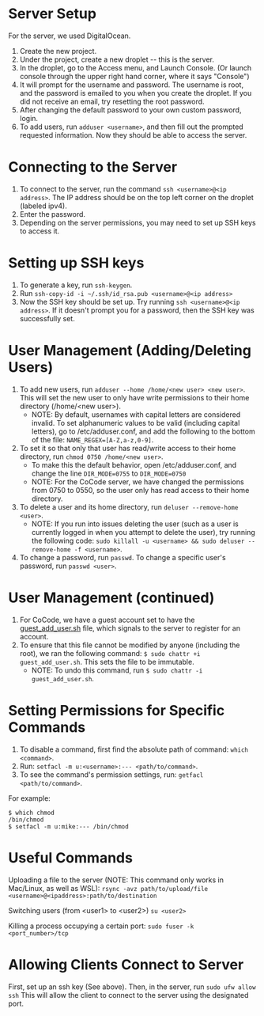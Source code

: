 # Server Setup

For the server, we used DigitalOcean.

1. Create the new project.
1. Under the project, create a new droplet -- this is the server.
1. In the droplet, go to the Access menu, and Launch Console. (Or launch console through the upper right hand corner, where it says "Console")
1. It will prompt for the username and password. The username is root, and the password is emailed to you when you create the droplet. If you did not receive an email, try resetting the root password.
1. After changing the default password to your own custom password, login.
1. To add users, run `adduser <username>`, and then fill out the prompted requested information. Now they should be able to access the server.

# Connecting to the Server

1. To connect to the server, run the command `ssh <username>@<ip address>`. The IP address should be on the top left corner on the droplet (labeled ipv4).
1. Enter the password.
1. Depending on the server permissions, you may need to set up SSH keys to access it.

# Setting up SSH keys

1. To generate a key, run `ssh-keygen`.
1. Run `ssh-copy-id -i ~/.ssh/id_rsa.pub <username>@<ip address>`
1. Now the SSH key should be set up. Try running `ssh <username>@<ip address>`. If it doesn't prompt you for a password, then the SSH key was successfully set.

# User Management (Adding/Deleting Users)

1. To add new users, run `adduser --home /home/<new user> <new user>`. This will set the new user to only have write permissions to their home directory (/home/\<new user\>).
   - NOTE: By default, usernames with capital letters are considered invalid. To set alphanumeric values to be valid (including capital letters), go to /etc/adduser.conf, and add the following to the bottom of the file: `NAME_REGEX=[A-Z,a-z,0-9]`.
1. To set it so that only that user has read/write access to their home directory, run `chmod 0750 /home/<new user>`.
   - To make this the default behavior, open /etc/adduser.conf, and change the line `DIR_MODE=0755` to `DIR_MODE=0750`
   - NOTE: For the CoCode server, we have changed the permissions from 0750 to 0550, so the user only has read access to their home directory.
1. To delete a user and its home directory, run `deluser --remove-home <user>`.
   - NOTE: If you run into issues deleting the user (such as a user is currently logged in when you attempt to delete the user), try running the following code: `sudo killall -u <username> && sudo deluser --remove-home -f <username>`.
1. To change a password, run `passwd`. To change a specific user's password, run `passwd <user>`.

# User Management (continued)

1. For CoCode, we have a guest account set to have the [guest_add_user.sh](https://github.com/jennifer4569/CoCode/blob/master/source_control/server_files/guest_add_user.sh) file, which signals to the server to register for an account. 
1. To ensure that this file cannot be modified by anyone (including the root), we ran the following command: `$ sudo chattr +i guest_add_user.sh`. This sets the file to be immutable. 
   - NOTE: To undo this command, run `$ sudo chattr -i guest_add_user.sh`.
   
# Setting Permissions for Specific Commands

1. To disable a command, first find the absolute path of command: `which <command>`.
1. Run: `setfacl -m u:<username>:--- <path/to/command>`.
1. To see the command's permission settings, run: `getfacl <path/to/command>`.

For example:
```
$ which chmod
/bin/chmod
$ setfacl -m u:mike:--- /bin/chmod
```

# Useful Commands

Uploading a file to the server (NOTE: This command only works in Mac/Linux, as well as WSL):
`rsync -avz path/to/upload/file <username>@<ipaddress>:path/to/destination`

Switching users (from \<user1\> to \<user2\>) `su <user2>`

Killing a process occupying a certain port: `sudo fuser -k <port_number>/tcp`

# Allowing Clients Connect to Server

First, set up an ssh key (See above).
Then, in the server, run `sudo ufw allow ssh`
This will allow the client to connect to the server using the designated port.



